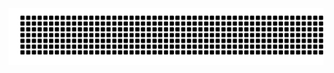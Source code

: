 [![g.dev/saravanakumar-arumugam](https://github.com/sdon2/gitartwork/blob/main/gitartwork.svg)](https://g.dev/saravanakumar-arumugam)
